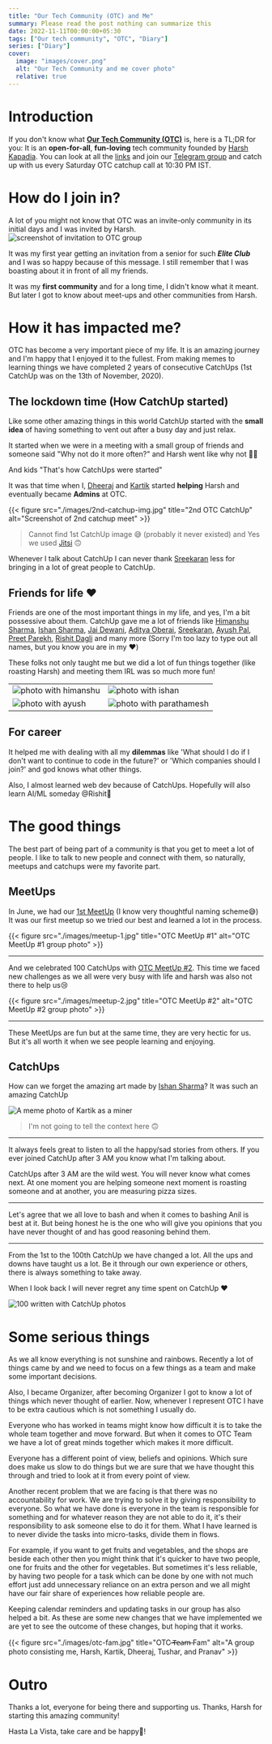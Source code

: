 ```yaml
---
title: "Our Tech Community (OTC) and Me"
summary: Please read the post nothing can summarize this
date: 2022-11-11T00:00:00+05:30
tags: ["Our tech community", "OTC", "Diary"]
series: ["Diary"]
cover:
  image: "images/cover.png"
  alt: "Our Tech Community and me cover photo"
  relative: true
---
```


# Introduction

If you don't know what **[Our Tech Community (OTC)](https://ourtech.community)** is, here is a TL;DR for you: It is an **open-for-all**, **fun-loving** tech community founded by [Harsh Kapadia](https://links.harshkapadia.me). You can look at all the [links](https://links.ourtech.community) and join our [Telegram group](https://t.me/OurTechComm) and catch up with us every Saturday OTC catchup call at 10:30 PM IST.

# How do I join in?

A lot of you might not know that OTC was an invite-only community in its initial days and I was invited by Harsh.
![screenshot of invitation to OTC group](./images/otc-invite-msg.png)

It was my first year getting an invitation from a senior for such _**Elite Club**_ and I was so happy because of this message. I still remember that I was boasting about it in front of all my friends.

It was my **first community** and for a long time, I didn't know what it meant. But later I got to know about meet-ups and other communities from Harsh.

# How it has impacted me?

OTC has become a very important piece of my life. It is an amazing journey and I'm happy that I enjoyed it to the fullest. From making memes to learning things we have completed 2 years of consecutive CatchUps (1st CatchUp was on the 13th of November, 2020).

## The lockdown time (How CatchUp started)

Like some other amazing things in this world CatchUp started with the **small idea** of having something to vent out after a busy day and just relax.

It started when we were in a meeting with a small group of friends and someone said "Why not do it more often?" and Harsh went like why not 🤷‍♂️

And kids "That's how CatchUps were started"

It was that time when I, [Dheeraj](https://twitter.com/DhiruCodes/) and [Kartik](https://twitter.com/KartikSoneji_) started **helping** Harsh and eventually became **Admins** at OTC.

{{< figure src="./images/2nd-catchup-img.jpg" title="2nd OTC CatchUp" alt="Screenshot of 2nd catchup meet" >}}

> Cannot find 1st CatchUp image 😅 (probably it never existed) and Yes we used [Jitsi](https://meet.jit.si) 🙃

Whenever I talk about CatchUp I can never thank [Sreekaran](https://twitter.com/skxrxn) less for bringing in a lot of great people to CatchUp.

## Friends for life ❤️

Friends are one of the most important things in my life, and yes, I'm a bit possessive about them. CatchUp gave me a lot of friends like [Himanshu Sharma](https://twitter.com/_SharmaHimanshu), [Ishan Sharma](https://twitter.com/ishandeveloper), [Jai Dewani](https://twitter.com/jai_dewani), [Aditya Oberai](https://twitter.com/adityaoberai1), [Sreekaran](https://twitter.com/skxrxn), [Ayush Pal](https://twitter.com/pal_codes), [Preet Parekh](https://twitter.com/TmPreet), [Rishit Dagli](https://twitter.com/rishit_dagli) and many more (Sorry I'm too lazy to type out all names, but you know you are in my ❤️)

These folks not only taught me but we did a lot of fun things together (like roasting Harsh) and meeting them IRL was so much more fun!

|                                               |                                                    |
| --------------------------------------------- | -------------------------------------------------- |
| ![photo with himanshu](./images/himanshu.jpg) | ![photo with ishan](./images/ishan.jpg)            |
| ![photo with ayush](./images/ayush.jpg)       | ![photo with parathamesh](./images/prathamesh.jpg) |

## For career

It helped me with dealing with all my **dilemmas** like 'What should I do if I don't want to continue to code in the future?' or 'Which companies should I join?' and god knows what other things.

Also, I almost learned web dev because of CatchUps. Hopefully will also learn AI/ML someday @Rishit👀

# The good things

The best part of being part of a community is that you get to meet a lot of people. I like to talk to new people and connect with them, so naturally, meetups and catchups were my favorite part.

## MeetUps

In June, we had our [1st MeetUp](https://meetup.ourtech.community/1) (I know very thoughtful naming scheme😅)
It was our first meetup so we tried our best and learned a lot in the process.

{{< figure src="./images/meetup-1.jpg" title="OTC MeetUp #1" alt="OTC MeetUp #1 group photo" >}}

---

And we celebrated 100 CatchUps with [OTC MeetUp #2](https://meetup.ourtech.community/2).
This time we faced new challenges as we all were very busy with life and harsh was also not there to help us😢

{{< figure src="./images/meetup-2.jpg" title="OTC MeetUp #2" alt="OTC MeetUp #2 group photo" >}}

---

These MeetUps are fun but at the same time, they are very hectic for us. But it's all worth it when we see people learning and enjoying.

## CatchUps

How can we forget the amazing art made by [Ishan Sharma](https://twitter.com/ishandeveloper)? It was such an amazing CatchUp

![A meme photo of Kartik as a miner](./images/kartik-meme-photo.png)

> I'm not going to tell the context here 🙃

---

It always feels great to listen to all the happy/sad stories from others. If you ever joined CatchUp after 3 AM you know what I'm talking about.

CatchUps after 3 AM are the wild west. You will never know what comes next. At one moment you are helping someone next moment is roasting someone and at another, you are measuring pizza sizes.

---

Let's agree that we all love to bash and when it comes to bashing Anil is best at it. But being honest he is the one who will give you opinions that you have never thought of and has good reasoning behind them.

---

From the 1st to the 100th CatchUp we have changed a lot. All the ups and downs have taught us a lot. Be it through our own experience or others, there is always something to take away.

When I look back I will never regret any time spent on CatchUp ❤️

![100 written with CatchUp photos](./images/100-catchups.png)

# Some serious things

As we all know everything is not sunshine and rainbows. Recently a lot of things came by and we need to focus on a few things as a team and make some important decisions.

Also, I became Organizer, after becoming Organizer I got to know a lot of things which never thought of earlier. Now, whenever I represent OTC I have to be extra cautious which is not something I usually do.

Everyone who has worked in teams might know how difficult it is to take the whole team together and move forward. But when it comes to OTC Team we have a lot of great minds together which makes it more difficult.

Everyone has a different point of view, beliefs and opinions. Which sure does make us slow to do things but we are sure that we have thought this through and tried to look at it from every point of view.

Another recent problem that we are facing is that there was no accountability for work. We are trying to solve it by giving responsibility to everyone. So what we have done is everyone in the team is responsible for something and for whatever reason they are not able to do it, it's their responsibility to ask someone else to do it for them. What I have learned is to never divide the tasks into micro-tasks, divide them in flows.

For example, if you want to get fruits and vegetables, and the shops are beside each other then you might think that it's quicker to have two people, one for fruits and the other for vegetables. But sometimes it's less reliable, by having two people for a task which can be done by one with not much effort just add unnecessary reliance on an extra person and we all might have our fair share of experiences how reliable people are.

Keeping calendar reminders and updating tasks in our group has also helped a bit. As these are some new changes that we have implemented we are yet to see the outcome of these changes, but hoping that it works.

{{< figure src="./images/otc-fam.jpg" title="OTC  ̶T̶e̶a̶m̶ Fam" alt="A group photo consisting me, Harsh, Kartik, Dheeraj, Tushar, and Pranav" >}}

# Outro

Thanks a lot, everyone for being there and supporting us. Thanks, Harsh for starting this amazing community!

Hasta La Vista, take care and be happy🙂!
